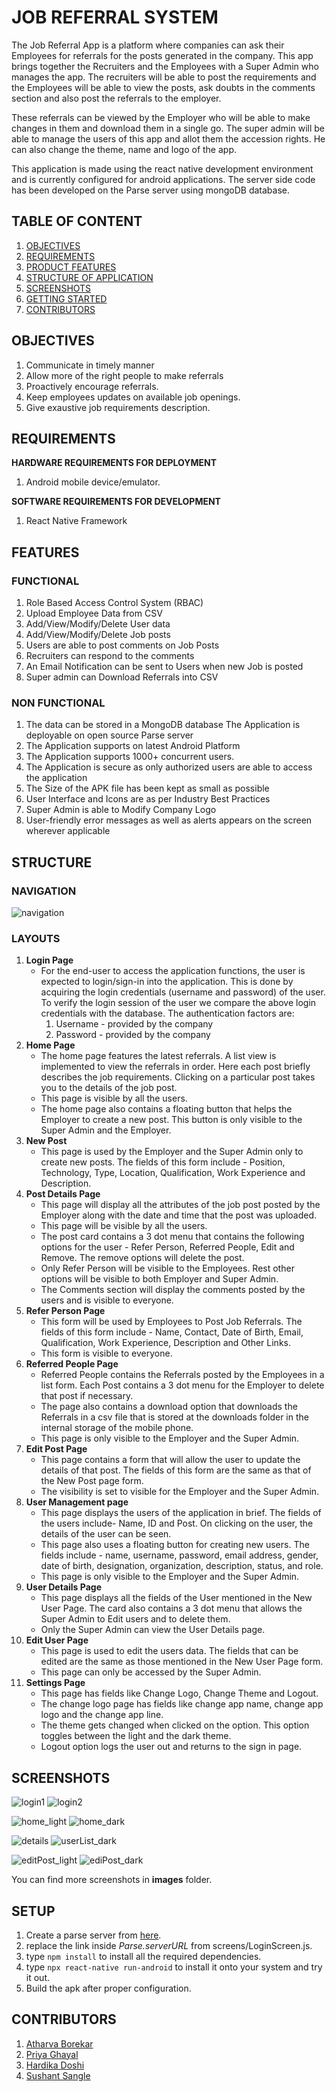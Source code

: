# JOB REFERRAL SYSTEM
The Job Referral App is a platform where companies can ask their Employees for referrals for the posts generated in the company. This app brings together the Recruiters and the Employees with a Super Admin who manages the app. The recruiters will be able to post the requirements and the Employees will be able to view the posts, ask doubts in the comments section and also post the referrals to the employer.

These referrals can be viewed by the Employer who will be able to make changes in them and download them in a single go. The super admin will be able to manage the users of this app and allot them the accession rights. He can also change the theme, name and logo of the app.

This application is made using the react native development environment and is currently configured for android applications. The server side code has been developed on the Parse server using mongoDB database.

## TABLE OF CONTENT
1. [OBJECTIVES](#OBJECTIVES)
1. [REQUIREMENTS](#REQUIREMENTS)
1. [PRODUCT FEATURES](#FEATURES)
1. [STRUCTURE OF APPLICATION](#STRUCTURE)
1. [SCREENSHOTS](#SCREENSHOTS)
1. [GETTING STARTED](#SETUP)
1. [CONTRIBUTORS](#CONTRIBUTORS)

## OBJECTIVES
1. Communicate in timely manner
2. Allow more of the right people to make referrals
3. Proactively encourage referrals.
4. Keep employees updates on available job openings.
5. Give exaustive job requirements description.

## REQUIREMENTS
**HARDWARE REQUIREMENTS FOR DEPLOYMENT**
1. Android mobile device/emulator.

**SOFTWARE REQUIREMENTS FOR DEVELOPMENT**
1. React Native Framework

## FEATURES
### FUNCTIONAL
1. Role Based Access Control System (RBAC)
1. Upload Employee Data from CSV
1. Add/View/Modify/Delete User data
1. Add/View/Modify/Delete Job posts
1. Users are able to post comments on Job Posts
1. Recruiters can respond to the comments
1. An Email Notification can be sent to Users when new Job is posted
1. Super admin can Download Referrals into CSV

### NON FUNCTIONAL
1. The data can be stored in a MongoDB database
The Application is deployable on open source Parse server
1. The Application supports on latest Android Platform
1. The Application supports 1000+ concurrent users.
1. The Application is secure as only authorized users are able to access the application
1. The Size of the APK file has been kept as small as possible
1. User Interface and Icons are as per Industry Best Practices
1. Super Admin is able to Modify Company Logo
1. User-friendly error messages as well as alerts appears on the screen wherever applicable

## STRUCTURE
### NAVIGATION
![navigation](https://github.com/SushantSangle/jobReferralSystem/blob/main/images/navigation_structure.png?raw=true)

### LAYOUTS
1. **Login Page**
	- For the end-user to access the application functions, the user is expected to login/sign-in into the application. This is done by acquiring the login credentials (username and password) of the user. To verify the login session of the user we compare the above login credentials with the database. The authentication factors are:
		1. Username - provided by the company
		2. Password - provided by the company
2. **Home Page**
	- The home page features the latest referrals. A list view is implemented to view the referrals in order. Here each post briefly describes the job requirements. Clicking on a particular post takes you to the details of the job post.
	- This page is visible by all the users.
	- The home page also contains a floating button that helps the Employer to create a new post. This button is only visible to the Super Admin and the Employer.
3. **New Post**
	- This page is used by the Employer and the Super Admin only to create new posts. The fields of this form include - Position, Technology, Type, Location, Qualification, Work Experience and Description.
4. **Post Details Page**
	- This page will display all the attributes of the job post posted by the Employer along with the date and time that the post was uploaded.
	- This page will be visible by all the users.
	- The post card contains a 3 dot menu that contains the following options for the user - Refer Person, Referred People, Edit and Remove. The remove options will delete the post.
	- Only Refer Person will be visible to the Employees. Rest other options will be visible to both Employer and Super Admin.
	- The Comments section will display the comments posted by the users and is visible to everyone.
5. **Refer Person Page**
	- This form will be used by Employees to Post Job Referrals. The fields of this form include - Name, Contact, Date of Birth, Email, Qualification, Work Experience, Description and Other Links.
	- This form is visible to everyone.
6. **Referred People Page**
	- Referred People contains the Referrals posted by the Employees in a list form. Each Post contains a 3 dot menu for the Employer to delete that post if necessary.
	- The page also contains a download option that downloads the Referrals in a csv file that is stored at the downloads folder in the internal storage of the mobile phone.
	- This page is only visible to the Employer and the Super Admin.
7. **Edit Post Page**
	- This page contains a form that will allow the user to update the details of that post. The fields of this form are the same as that of the New Post page form.
	- The visibility is set to visible for the Employer and the Super Admin.
8. **User Management page**
	- This page displays the users of the application in brief. The fields of the users include- Name, ID and Post. On clicking on the user, the details of the user can be seen.
	- This page also uses a floating button for creating new users. The fields include - name, username, password, email address, gender, date of birth, designation, organization, description, status, and role.
	- This page is only visible to the Employer and the Super Admin.
9. **User Details Page**
	- This page displays all the fields of the User mentioned in the New User Page. The card also contains a 3 dot menu that allows the Super Admin to Edit users and to delete them.
	- Only the Super Admin can view the User Details page.
10. **Edit User Page**
	- This page is used to edit the users data. The fields that can be edited are the same as those mentioned in the New User Page form.
	- This page can only be accessed by the Super Admin.
11. **Settings Page**
	- This page has fields like Change Logo, Change Theme and Logout.
	- The change logo page has fields like change app name, change app logo and the change app line.
	- The theme gets changed when clicked on the option. This option toggles between the light and the dark theme.
	- Logout option logs the user out and returns to the sign in page.

## SCREENSHOTS
![login1](https://github.com/SushantSangle/jobReferralSystem/blob/main/images/login_page1.png?raw=true)
![login2](https://github.com/SushantSangle/jobReferralSystem/blob/main/images/login_page2.png?raw=true)

![home_light](https://github.com/SushantSangle/jobReferralSystem/blob/main/images/home_light.png?raw=true)
![home_dark](https://github.com/SushantSangle/jobReferralSystem/blob/main/images/home_dark.png?raw=true)

![details](https://github.com/SushantSangle/jobReferralSystem/blob/main/images/details_light.png?raw=true)
![userList_dark](https://github.com/SushantSangle/jobReferralSystem/blob/main/images/user_list_dark.png?raw=true)

![editPost_light](https://github.com/SushantSangle/jobReferralSystem/blob/main/images/editPost_light.png?raw=true)
![ediPost_dark](https://github.com/SushantSangle/jobReferralSystem/blob/main/images/new_post_dark.png?raw=true)

You can find more screenshots in **images** folder.
## SETUP
1. Create a parse server from [here](https://github.com/SushantSangle/jobReferralSystem_server/).
2. replace the link inside *Parse.serverURL* from screens/LoginScreen.js.
3. type `npm install` to install all the required dependencies.
4. type `npx react-native run-android` to install it onto your system and try it out.
5. Build the apk after proper configuration.

## CONTRIBUTORS
1. [Atharva Borekar](https://github.com/atharva-borekar)
1. [Priya Ghayal](https://github.com/priyaghayal)
1. [Hardika Doshi](https://github.com/Hardika3)
1. [Sushant Sangle](https://github.com/SushantSangle)